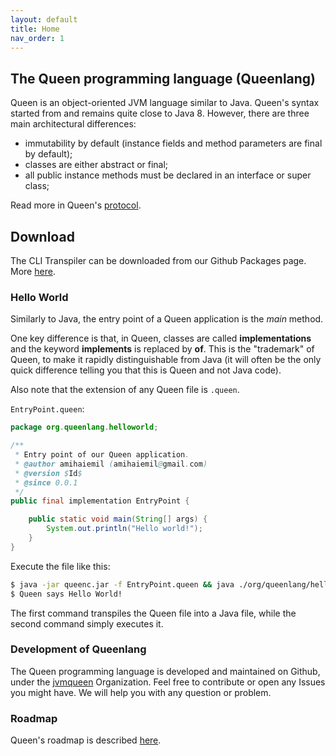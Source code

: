 ```yaml
---
layout: default
title: Home
nav_order: 1
---
```


## The Queen programming language (Queenlang)

Queen is an object-oriented JVM language similar to Java. Queen's syntax started from and remains quite close to Java 8. However, there are three main architectural differences:

- immutability by default (instance fields and method parameters are final by default);
- classes are either abstract or final;
- all public instance methods must be declared in an interface or super class;

Read more in Queen's [protocol](/protocol.html).

## Download

The CLI Transpiler can be downloaded from our Github Packages page. More [here](https://github.com/jvmqueen/queen-of-java).

### Hello World

Similarly to Java, the entry point of a Queen application is the *main* method.

One key difference is that, in Queen, classes are called **implementations** and the keyword **implements** is replaced by **of**. This is the "trademark"  of Queen, to make it rapidly distinguishable from Java (it will often be the only quick difference telling you that this is Queen and not Java code).

Also note that the extension of any Queen file is ``.queen``.

``EntryPoint.queen``:
```java
package org.queenlang.helloworld;

/**
 * Entry point of our Queen application.
 * @author amihaiemil (amihaiemil@gmail.com)
 * @version $Id$
 * @since 0.0.1
 */
public final implementation EntryPoint {

    public static void main(String[] args) {
        System.out.println("Hello world!");
    }
}
```
Execute the file like this:

```bash
$ java -jar queenc.jar -f EntryPoint.queen && java ./org/queenlang/helloworld/EntryPoint.java
$ Queen says Hello World!
```
The first command transpiles the Queen file into a Java file, while the second command simply executes it.

### Development of Queenlang

The Queen programming language is developed and maintained on Github, under the [jvmqueen](https://github.com/jvmqueen) Organization. Feel free to contribute or open any Issues you might have. We will help you with any question or problem.

### Roadmap

Queen's roadmap is described [here](/roadmap.html).
